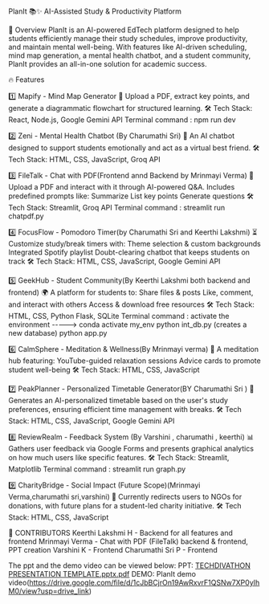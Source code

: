 PlanIt 📚✨
AI-Assisted Study & Productivity Platform

🚀 Overview
PlanIt is an AI-powered EdTech platform designed to help students efficiently manage their study schedules, improve productivity, and maintain mental well-being. With features like AI-driven scheduling, mind map generation, a mental health chatbot, and a student community, PlanIt provides an all-in-one solution for academic success.

🔥 Features

1️⃣ Mapify - Mind Map Generator
📌 Upload a PDF, extract key points, and generate a diagrammatic flowchart for structured learning.
 🛠 Tech Stack: React, Node.js, Google Gemini API
 Terminal command : npm run dev


2️⃣ Zeni - Mental Health Chatbot (By Charumathi Sri)
💬 An AI chatbot designed to support students emotionally and act as a virtual best friend.
🛠 Tech Stack: HTML, CSS, JavaScript, Groq API


3️⃣ FileTalk - Chat with PDF(Frontend annd Backend by Mrinmayi Verma)
📖 Upload a PDF and interact with it through AI-powered Q&A. Includes predefined prompts like:
Summarize
List key points
Generate questions
🛠 Tech Stack: Streamlit, Groq API
 Terminal command : streamlit run chatpdf.py

4️⃣ FocusFlow - Pomodoro Timer(by Charumathi Sri and Keerthi Lakshmi)
⏳ Customize study/break timers with:
Theme selection & custom backgrounds
Integrated Spotify playlist
Doubt-clearing chatbot that keeps students on track
🛠 Tech Stack: HTML, CSS, JavaScript, Google Gemini API

5️⃣ GeekHub - Student Community(By Keerthi Lakshmi both backend and frontend)
🌍 A platform for students to:
Share files & posts
Like, comment, and interact with others
Access & download free resources
🛠 Tech Stack: HTML, CSS, Python Flask, SQLite
 Terminal command : 
 activate the environment -----> conda activate my_env
 python int_db.py  (creates a new database)
 python app.py

6️⃣ CalmSphere - Meditation & Wellness(By Mrinmayi verma)
🧘 A meditation hub featuring:
YouTube-guided relaxation sessions
Advice cards to promote student well-being
🛠 Tech Stack: HTML, CSS, JavaScript

7️⃣ PeakPlanner - Personalized Timetable Generator(BY Charumathi Sri )
📅 Generates an AI-personalized timetable based on the user's study preferences, ensuring efficient time management with breaks.
🛠 Tech Stack: HTML, CSS, JavaScript, Google Gemini API

8️⃣ ReviewRealm - Feedback System (By Varshini , charumathi , keerthi)
📊 Gathers user feedback via Google Forms and presents graphical analytics on how much users like specific features.
🛠 Tech Stack: Streamlit, Matplotlib
 Terminal command : 
streamlit run graph.py

9️⃣ CharityBridge - Social Impact (Future Scope)(Mrinmayi Verma,charumathi sri,varshini)
🌟 Currently redirects users to NGOs for donations, with future plans for a student-led charity initiative.
🛠 Tech Stack: HTML, CSS, JavaScript

🤝 CONTRIBUTORS
Keerthi Lakshmi H - Backend for all features and frontend
Mrinmayi Verma - Chat with PDF (FileTalk) backend & frontend, PPT creation
Varshini K - Frontend
Charumathi Sri P - Frontend

The ppt and the demo video can be viewed below:
PPT:
[TECHDIVATHON PRESENTATION TEMPLATE.pptx.pdf](https://github.com/user-attachments/files/18714466/TECHDIVATHON.PRESENTATION.TEMPLATE.pptx.pdf)
DEMO:
PlanIt demo video(https://drive.google.com/file/d/1cJbBCjrOn19AwRxvrF1QSNw7XP0yIhM0/view?usp=drive_link)
